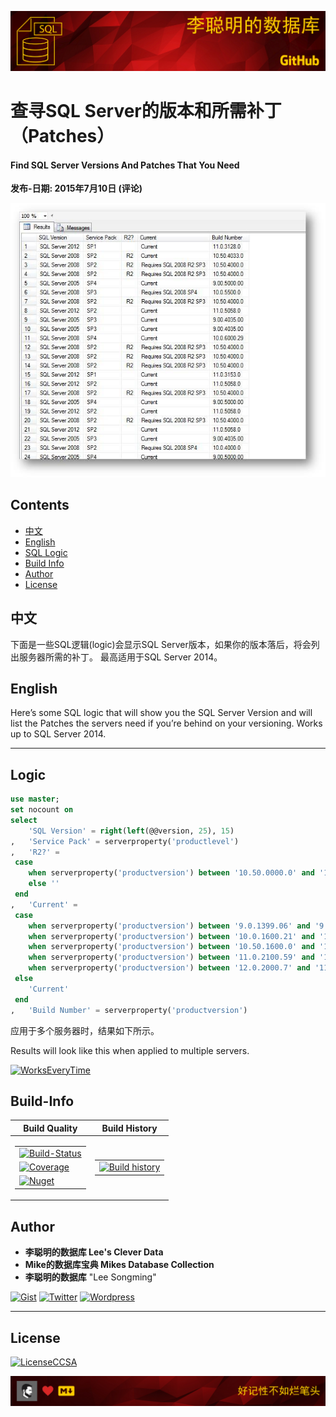 ![CLEVER DATA GIT REPO](https://raw.githubusercontent.com/LiCongMingDeShujuku/git-resources/master/0-clever-data-github.png "李聪明的数据库")

# 查寻SQL Server的版本和所需补丁（Patches）
#### Find SQL Server Versions And Patches That You Need
**发布-日期: 2015年7月10日 (评论)**

![#](images/find-sql-versioning-and-patching-you-may-need.png?raw=true "#")

## Contents

- [中文](#中文)
- [English](#English)
- [SQL Logic](#Logic)
- [Build Info](#Build-Info)
- [Author](#Author)
- [License](#License) 


## 中文
下面是一些SQL逻辑(logic)会显示SQL Server版本，如果你的版本落后，将会列出服务器所需的补丁。 最高适用于SQL Server 2014。


## English
Here’s some SQL logic that will show you the SQL Server Version and will list the Patches the servers need if you’re behind on your versioning. Works up to SQL Server 2014.

---
## Logic
```SQL
use master;
set nocount on
select
 	'SQL Version' = right(left(@@version, 25), 15)
,	'Service Pack' = serverproperty('productlevel')
,	'R2?' =
 case
 	when serverproperty('productversion') between '10.50.0000.0' and '10.51.0000.0' then ' R2'
 	else ''
 end
,	'Current' =
 case
 	when serverproperty('productversion') between '9.0.1399.06' and '9.0.4036' then 'Requires SQL 2005 SP4'
 	when serverproperty('productversion') between '10.0.1600.21' and '10.0.5500.1' then 'Requires SQL 2008 SP4'
 	when serverproperty('productversion') between '10.50.1600.0' and '10.50.4000.1' then 'Requires SQL 2008 R2 SP3'
 	when serverproperty('productversion') between '11.0.2100.59' and '11.0.3000.1' then 'Requires SQL 2012 SP2'
 	when serverproperty('productversion') between '12.0.2000.7' and '11.0.3000.0' then 'Requires SQL 2012 SP2'
 else
 	'Current'
 end
,	'Build Number' = serverproperty('productversion')

```

应用于多个服务器时，结果如下所示。

Results will look like this when applied to multiple servers.




[![WorksEveryTime](https://forthebadge.com/images/badges/60-percent-of-the-time-works-every-time.svg)](https://shitday.de/)

## Build-Info

| Build Quality | Build History |
|--|--|
|<table><tr><td>[![Build-Status](https://ci.appveyor.com/api/projects/status/pjxh5g91jpbh7t84?svg?style=flat-square)](#)</td></tr><tr><td>[![Coverage](https://coveralls.io/repos/github/tygerbytes/ResourceFitness/badge.svg?style=flat-square)](#)</td></tr><tr><td>[![Nuget](https://img.shields.io/nuget/v/TW.Resfit.Core.svg?style=flat-square)](#)</td></tr></table>|<table><tr><td>[![Build history](https://buildstats.info/appveyor/chart/tygerbytes/resourcefitness)](#)</td></tr></table>|

## Author

- **李聪明的数据库 Lee's Clever Data**
- **Mike的数据库宝典 Mikes Database Collection**
- **李聪明的数据库** "Lee Songming"

[![Gist](https://img.shields.io/badge/Gist-李聪明的数据库-<COLOR>.svg)](https://gist.github.com/congmingshuju)
[![Twitter](https://img.shields.io/badge/Twitter-mike的数据库宝典-<COLOR>.svg)](https://twitter.com/mikesdatawork?lang=en)
[![Wordpress](https://img.shields.io/badge/Wordpress-mike的数据库宝典-<COLOR>.svg)](https://mikesdatawork.wordpress.com/)

---
## License
[![LicenseCCSA](https://img.shields.io/badge/License-CreativeCommonsSA-<COLOR>.svg)](https://creativecommons.org/share-your-work/licensing-types-examples/)

![Lee Songming](https://raw.githubusercontent.com/LiCongMingDeShujuku/git-resources/master/1-clever-data-github.png "李聪明的数据库")

